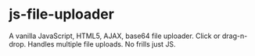 # js-file-uploader
A vanilla JavaScript, HTML5, AJAX, base64 file uploader. Click or drag-n-drop. Handles multiple file uploads. No frills just JS. 
